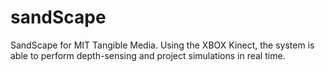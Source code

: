 sandScape
=========

SandScape for MIT Tangible Media. Using the XBOX Kinect, the system is able to perform depth-sensing and project simulations in real time.
